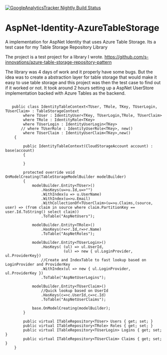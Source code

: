 [![GoogleAnalyticsTracker Nightly Build Status](https://www.myget.org/BuildSource/Badge/s-innovations?identifier=7849c88e-36e8-4151-9ace-eddbf7e74363)](https://www.myget.org/gallery/googleanalyticstracker)


AspNet-Identity-AzureTableStorage
=================================

A implementation for AspNet Identity that uses Azure Table Storage. Its a test case for my Table Storage Repository Library


The project is a test project for a library I wrote. https://github.com/s-innovations/azure-table-storage-repository-pattern


The library was 4 days of work and it properly have some bugs. But the idea was to create a abstraction layer for table storage that would make it easy to use table storage and this project was then the test case to find out if it worked or not. It took around 2 hours setting up a AspNet UserStore implementation backed with Azure Tables as the backend.

```

   public class IdentityTableContext<TUser, TRole, TKey, TUserLogin, TUserClaim> : TableStorageContext
        where TUser : IdentityUser<TKey, TUserLogin,TRole, TUserClaim>
        where TRole : IdentityRole<TKey>
        where TUserLogin : IdentityUserLogin<TKey>
       // where TUserRole : IdentityUserRole<TKey>, new()
        where TUserClaim : IdentityUserClaim<TKey>,new()
    {

        public IdentityTableContext(CloudStorageAccount account) : base(account)
        {

        }

        protected override void OnModelCreating(TableStorageModelBuilder modelBuilder)
        {
            modelBuilder.Entity<TUser>()
                .HasKeys(u=>u.Id,u=>"")
                .WithIndex(u => u.UserName)
                .WithIndex(u=>u.Email)
                .WithCollectionOf<TUserClaim>(u=>u.Claims,(source, user) => (from claim in source where claim.PartitionKey == user.Id.ToString() select claim))
                .ToTable("AspNetUsers");

            modelBuilder.Entity<TRole>()
                .HasKeys(r=>r.Id,r=>r.Name)  
                .ToTable("AspNetRoles");

            modelBuilder.Entity<TUserLogin>()
                .HasKeys( (ul) => ul.UserId, 
                          (ul) => new { ul.LoginProvider, ul.ProviderKey})
                //Create and IndexTable to fast lookup based on LoginProvider and ProviderKey
                .WithIndex(ul => new { ul.LoginProvider, ul.ProviderKey })
                .ToTable("AspNetUserLogins");

            modelBuilder.Entity<TUserClaim>()
                //Quick lookup based on UserId
                .HasKeys(c=>c.UserId,c=>c.Id)
                .ToTable("AspNetUserClaims");

            base.OnModelCreating(modelBuilder);
        }

        public virtual ITableRepository<TUser> Users { get; set; }
        public virtual ITableRepository<TRole> Roles { get; set; }
        public virtual ITableRepository<TUserLogin> Logins { get; set; }
        public virtual ITableRepository<TUserClaim> Claims { get; set; }
    }
    
```
